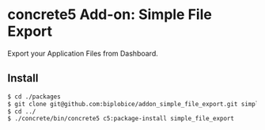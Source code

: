 # concrete5 Add-on: Simple File Export

Export your Application Files from Dashboard.

## Install

```bash
$ cd ./packages
$ git clone git@github.com:biplobice/addon_simple_file_export.git simple_file_export
$ cd ../
$ ./concrete/bin/concrete5 c5:package-install simple_file_export
```
